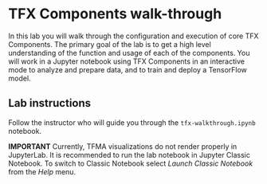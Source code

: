 # TFX Components walk-through

In this lab you will walk through the configuration and execution of core TFX Components. The primary goal of the lab is to get a high level understanding of the function and usage of each of the components. You will work in a Jupyter notebook using TFX Components in an interactive mode to analyze and prepare data, and to train and deploy a TensorFlow model.


## Lab instructions

Follow the instructor who will guide you through the `tfx-walkthrough.ipynb` notebook.

**IMPORTANT**
Currently, TFMA visualizations do not render properly in JupyterLab. It is recommended to run the lab notebook in Jupyter Classic Notebook. To switch to Classic Notebook select *Launch Classic Notebook* from the *Help* menu.
